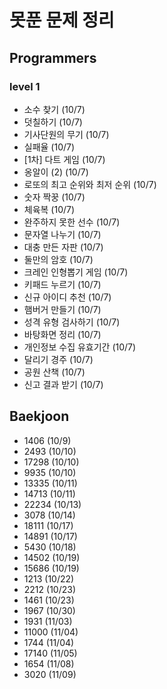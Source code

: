 # 못푼 문제 정리

## Programmers
### level 1
- 소수 찾기 (10/7)
- 덧칠하기 (10/7)
- 기사단원의 무기 (10/7)
- 실패율 (10/7)
- [1차] 다트 게임 (10/7)
- 옹알이 (2) (10/7)
- 로또의 최고 순위와 최저 순위 (10/7)
- 숫자 짝꿍 (10/7)
- 체육복 (10/7)
- 완주하지 못한 선수 (10/7)
- 문자열 나누기 (10/7)
- 대충 만든 자판 (10/7)
- 둘만의 암호 (10/7)
- 크레인 인형뽑기 게임 (10/7)
- 키패드 누르기 (10/7)
- 신규 아이디 추천 (10/7)
- 햄버거 만들기 (10/7)
- 성격 유형 검사하기 (10/7)
- 바탕화면 정리 (10/7)
- 개인정보 수집 유효기간 (10/7)
- 달리기 경주 (10/7)
- 공원 산책 (10/7)
- 신고 결과 받기 (10/7)

## Baekjoon
- 1406 (10/9)
- 2493 (10/10)
- 17298 (10/10)
- 9935 (10/10)
- 13335 (10/11)
- 14713 (10/11)
- 22234 (10/13)
- 3078 (10/14)
- 18111 (10/17)
- 14891 (10/17)
- 5430 (10/18)
- 14502 (10/19)
- 15686 (10/19)
- 1213 (10/22)
- 2212 (10/23)
- 1461 (10/23)
- 1967 (10/30)
- 1931 (11/03)
- 11000 (11/04)
- 1744 (11/04)
- 17140 (11/05)
- 1654 (11/08)
- 3020 (11/09)
